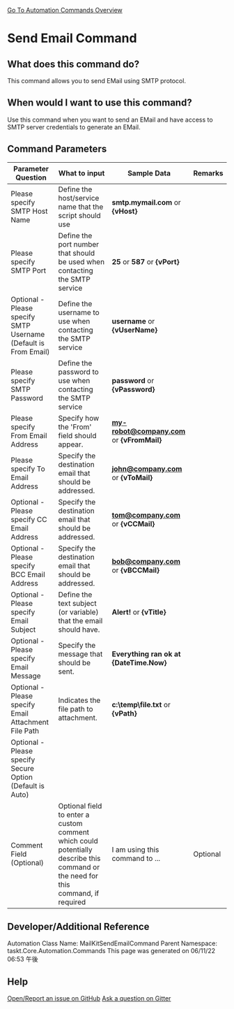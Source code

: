 <!--TITLE: Send Email Command -->
<!-- SUBTITLE: a command in the EMail Commands group. -->
[Go To Automation Commands Overview](/automation-commands.md)


# Send Email Command


## What does this command do?
This command allows you to send EMail using SMTP protocol.


## When would I want to use this command?
Use this command when you want to send an EMail and have access to SMTP server credentials to generate an EMail.


## Command Parameters
| Parameter Question   	| What to input  	|  Sample Data 	| Remarks  	|
| ---                    | ---               | ---           | ---       |
|Please specify SMTP Host Name|Define the host/service name that the script should use|**smtp.mymail.com** or **{vHost}**||
|Please specify SMTP Port|Define the port number that should be used when contacting the SMTP service|**25** or **587** or **{vPort}**||
|Optional - Please specify SMTP Username (Default is From Email)|Define the username to use when contacting the SMTP service|**username** or **{vUserName}**||
|Please specify SMTP Password|Define the password to use when contacting the SMTP service|**password** or **{vPassword}**||
|Please specify From Email Address|Specify how the 'From' field should appear.|**my-robot@company.com** or **{vFromMail}**||
|Please specify To Email Address|Specify the destination email that should be addressed.|**john@company.com** or **{vToMail}**||
|Optional - Please specify CC Email Address|Specify the destination email that should be addressed.|**tom@company.com** or **{vCCMail}**||
|Optional - Please specify BCC Email Address|Specify the destination email that should be addressed.|**bob@company.com** or **{vBCCMail}**||
|Optional - Please specify Email Subject|Define the text subject (or variable) that the email should have.|**Alert!** or **{vTitle}**||
|Optional - Please specify Email Message|Specify the message that should be sent.|**Everything ran ok at {DateTime.Now}**||
|Optional - Please specify Email Attachment File Path|Indicates the file path to attachment.|**c:\temp\file.txt** or **{vPath}**||
|Optional - Please specify Secure Option (Default is Auto)||||
|Comment Field (Optional)|Optional field to enter a custom comment which could potentially describe this command or the need for this command, if required|I am using this command to ...|Optional|




























## Developer/Additional Reference
Automation Class Name: MailKitSendEmailCommand
Parent Namespace: taskt.Core.Automation.Commands
This page was generated on 06/11/22 06:53 午後


## Help
[Open/Report an issue on GitHub](https://github.com/saucepleez/taskt/issues/new)
[Ask a question on Gitter](https://gitter.im/taskt-rpa/Lobby)
